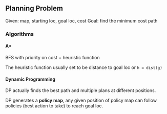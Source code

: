 ## Planning Problem
Given: map, starting loc, goal loc, cost
Goal: find the minimum cost path

### Algorithms
#### A*
BFS with priority on cost + heuristic function

The heuristic function usually set to be distance to goal loc or `h = dist(g)`

#### Dynamic Programming
DP actually finds the best path and multiple plans at different positions.

DP generates a **policy map**, any given position of policy map can follow policies (best action to take) to reach goal loc.


